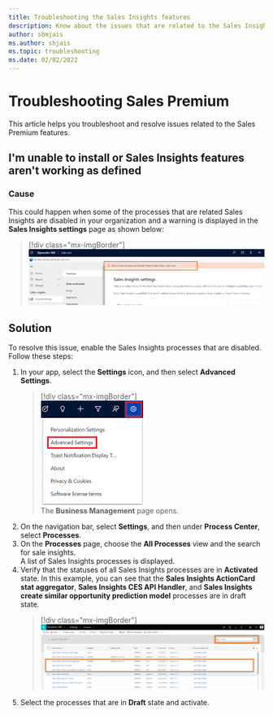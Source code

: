 ```yaml
---
title: Troubleshooting the Sales Insights features
description: Know about the issues that are related to the Sales Insights features, and how to troubleshoot them.
author: sbmjais
ms.author: shjais
ms.topic: troubleshooting
ms.date: 02/02/2022
---
```


# Troubleshooting Sales Premium 

This article helps you troubleshoot and resolve issues related to the Sales Premium features.

<a name="unable-install-features-not-working-sales-premium"> </a>

## I'm unable to install or Sales Insights features aren't working as defined 

### Cause

This could happen when some of the processes that are related Sales Insights are disabled in your organization and a warning is displayed in the **Sales Insights settings** page as shown below: 
   
> [!div class="mx-imgBorder"]  
> ![Sales insights processes are disabled warning message](media/sales/ts-sp-process-disabled-warning-message.png "Sales insights processes are disabled warning message")

## Solution

To resolve this issue, enable the Sales Insights processes that are disabled. Follow these steps:

1.  In your app, select the **Settings** icon, and then select **Advanced Settings**.   
    > [!div class="mx-imgBorder"]    
    > ![Advanced Settings option on the Settings menu](media/sales/advanced-settings-option.png "Advanced Settings option on the Settings menu")    
    The **Business Management** page opens.    
2.  On the navigation bar, select **Settings**, and then under **Process Center**, select **Processes**.    
3. On the **Processes** page, choose the **All Processes** view and the search for sale insights.    
    A list of Sales Insights processes is displayed.    
4. Verify that the statuses of all Sales Insights processes are in **Activated** state. In this example, you can see that the **Sales Insights ActionCard stat aggregator**, **Sales Insights CES API Handler**, and **Sales Insights create similar opportunity prediction model** processes are in draft state.  
    > [!div class="mx-imgBorder"]    
    > ![View all Sales Insights processes](media/sales/ts-sp-process-view-sales-insights-processes.png "View all Sales Insights processes")    
5. Select the processes that are in **Draft** state and activate.


